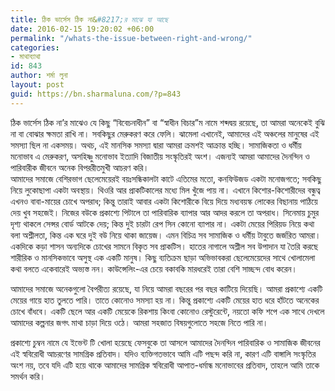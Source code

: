```yaml
---
title: ঠিক ভার্সেস ঠিক না&#8217;র মাঝে যা আছে
date: 2016-02-15 19:20:02 +06:00
permalink: "/whats-the-issue-between-right-and-wrong/"
categories:
- মাথাব্যাথা
id: 843
author: শর্মা লুনা
layout: post
guid: https://bn.sharmaluna.com/?p=843
---
```


ঠিক ভার্সেস ঠিক না’র মাঝেও যে কিছু “বিবেচনাধীন” বা “স্বাধীন বিচার”ম নামে শব্দদ্বয় রয়েছে, তা আমরা অনেকেই বুঝি না বা বোঝার ক্ষমতা রাখি না। সবকিছুর মেরুকরণ করে ফেলি। ঝামেলা এখানেই, আমাদের এই অঞ্চলের মানুষের এই সমস্যা ছিল না একসময়। অথচ, এই মানসিক সমস্যা দ্বারা আমরা ক্রমশই আক্রান্ত হচ্ছি। সামাজিকতা ও ধর্মীয় মনোভাব এ মেরুকরণ, অসহিষ্ণু মনোভাব ইত্যাদি বিজাতীয় সংস্কৃতিরই অংশ। এজন্যই আমরা আমাদের দৈনন্দিন ও পারিবারীক জীবনে অনেক বিপররীতমুখী আচরণ করি।  
আমাদের সমাজে বেশিরভাগ ছেলেমেয়েরই বয়ঃসন্ধিকালটা কাটে এতিমের মতো, কনফিউজড একটা মনোজগতে; সবকিছু নিয়ে লুকোছাপা একটা অবস্থায়। থিওরি আর প্রাকটিকালের মধ্যে মিল খুঁজে পায় না। এখানে কিশোর-কিশোরীদের বন্ধুত্ব এখনও বাবা-মায়ের চোখে অপরাধ; কিন্তু তারাই আবার একটা কিশোরীকে বিয়ে দিয়ে মধ্যবয়স্ক লোকের বিছানায় পাঠিয়ে দেয় খুব সহজেই। নিজের বউকে প্রকাশ্যে পিটালে তা পারিবারিক ব্যাপার আর আদর করলে তা অপরাধ। সিনেমায় চুমুর দৃশ্য থাকলে সেন্সর বোর্ড আটকে দেয়; কিন্ত দুই চারটা রেপ সিন কোনো ব্যাপার না। একটা মেয়ের পিরিয়ড নিয়ে কথা বলা অশ্লীলতা, কিন্ত এক ঘরে দুই বউ নিয়ে থাকা জায়েজ। এমন বিচিত্র সব সামাজিক ও ধর্মীয় টাবুতে জর্জরিত আমরা। একদিকে কড়া শাসন অন্যদিকে চোখের সামনে বিকৃত সব প্রাকটিস। হাতের নাগালে অশ্লীল সব উপাদান যা তৈরি করছে শারীরিক ও মানসিকভাবে অসুস্থ এক একটি মানুষ। কিছু ব্যতিক্রম ছাড়া অভিভাবকরা ছেলেমেয়েদের সাথে খোলামেলা কথা বলতে একেবারেই অভ্যস্ত নন। কাউন্সেলিং-এর চেয়ে বকাবকি মারধরেই তারা বেশি সাচ্ছন্দ বোধ করেন।

আমাদের সমাজে অনেকগুলো বৈপরীত্য রয়েছে, যা নিয়ে আমরা বছরের পর বছর কাটিয়ে দিয়েছি। আমরা প্রকাশ্যে একটি মেয়ের গায়ে হাত তুলতে পারি। তাতে কোনোও সমস্যা হয় না। কিন্তু প্রকাশ্যে একটি মেয়ের হাত ধরে হাঁটতে অনেকের চোখে বাঁধবে। একটি ছেলে আর একটি মেয়েকে রিকশায় কিংবা কোনোও রেস্টুরেন্টে, নয়তো কফি শপে এক সাথে দেখলে আমাদের কল্পনার জগৎ মাথা চাড়া দিয়ে ওঠে। আমরা সহজাত বিষয়গুলোতে সহজে নিতে পারি না।

প্রকাশ্যে চুম্বন নামে যে ইভেন্ট টি খোলা হয়েছে ফেসবুকে তা আসলে আমাদের দৈনন্দিন পারিবারিক ও সামাজিক জীবনের এই স্ববিরোধী আচরণের সামগ্রিক প্রতিবাদ। যদিও ব্যক্তিগতভাবে আমি এটি পছন্দ করি না, কারণ এটি বাঙ্গালি সংস্কৃতির অংশ নয়, তবে যদি এটি হয়ে থাকে আমাদের সামগ্রিক স্ববিরোধী আপাত-ধর্মান্ধ মনোভাবের প্রতিবাদ, তাহলে আমি তাকে সমর্থন করি।